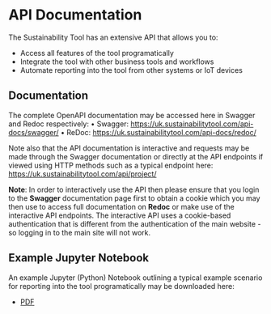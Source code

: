 # API Documentation

The Sustainability Tool has an extensive API that allows you to:
* Access all features of the tool programatically
* Integrate the tool with other business tools and workflows
* Automate reporting into the tool from other systems or IoT devices

## Documentation

The complete OpenAPI documentation may be accessed here in Swagger and Redoc respectively:
• Swagger: <https://uk.sustainabilitytool.com/api-docs/swagger/>
• ReDoc: <https://uk.sustainabilitytool.com/api-docs/redoc/>

Note also that the API documentation is interactive and requests may be made through the Swagger documentation or directly at the API endpoints if viewed using HTTP methods such as a typical endpoint here: <https://uk.sustainabilitytool.com/api/project/>

**Note**: In order to interactively use the API then please ensure that you login to the __Swagger__ documentation page first to obtain a cookie which you may then use to access full documentation on __Redoc__ or make use of the interactive API endpoints. The interactive API uses a cookie-based authentication that is different from the authentication of the main website - so logging in to the main site will not work.

## Example Jupyter Notebook

An example Jupyter (Python) Notebook outlining a typical example scenario for reporting into the tool programatically may be downloaded here:
* [PDF](/assets/files/sample.pdf)
